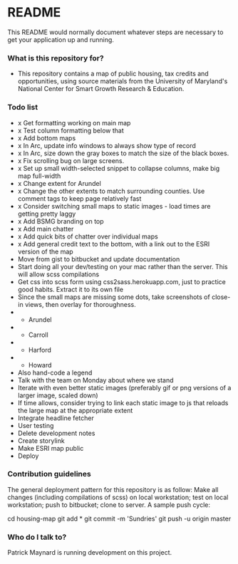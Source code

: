 # README #

This README would normally document whatever steps are necessary to get your application up and running.

### What is this repository for? ###

* This repository contains a map of public housing, tax credits and opportunities, using source materials from the University of Maryland's National Center for Smart Growth Research & Education. 

### Todo list ###

* x Get formatting working on main map
* x Test column formatting below that
* x Add bottom maps
* x In Arc, update info windows to always show type of record
* x In Arc, size down the gray boxes to match the size of the black boxes.
* x Fix scrolling bug on large screens.
* x Set up small width-selected snippet to collapse columns, make big map full-width
* x Change extent for Arundel
* x Change the other extents to match surrounding counties. Use comment tags to keep page relatively fast
* x Consider switching small maps to static images - load times are getting pretty laggy
* x Add BSMG branding on top
* x Add main chatter 
* x Add quick bits of chatter over individual maps
* x Add general credit text to the bottom, with a link out to the ESRI version of the map
* Move from gist to bitbucket and update documentation
* Start doing all your dev/testing on your mac rather than the server. This will allow scss compilations
* Get css into scss form using css2sass.herokuapp.com, just to practice good habits. Extract it to its own file
* Since the small maps are missing some dots, take screenshots of close-in views, then overlay for thoroughness.
* - Arundel
* - Carroll
* - Harford 
* - Howard
* Also hand-code a legend
* Talk with the team on Monday about where we stand
* Iterate with even better static images (preferably gif or png versions of a larger image, scaled down)
* If time allows, consider trying to link each static image to js that reloads the large map at the appropriate extent
* Integrate headline fetcher
* User testing
* Delete development notes 
* Create storylink
* Make ESRI map public
* Deploy

### Contribution guidelines ###

The general deployment pattern for this repository is as follow: Make all changes (including compilations of scss) on local workstation; test on local workstation; push to bitbucket; clone to server. A sample push cycle: 

cd housing-map
git add *
git commit -m 'Sundries'
git push -u origin master

### Who do I talk to? ###

Patrick Maynard is running development on this project.
